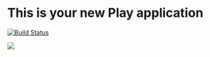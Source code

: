 This is your new Play application
=================================


[![Build Status](http://57b5f2fe.ngrok.io/api/badges/Havanero/ScalaActivateProject/status.svg)](http://57b5f2fe.ngrok.io/Havanero/ScalaActivateProject)

<a href="http://57b5f2fe.ngrok.io/Havanero/ScalaActivateProject"><img src="http://57b5f2fe.ngrok.io/api/badges/Havanero/ScalaActivateProject/status.svg" /></a>
